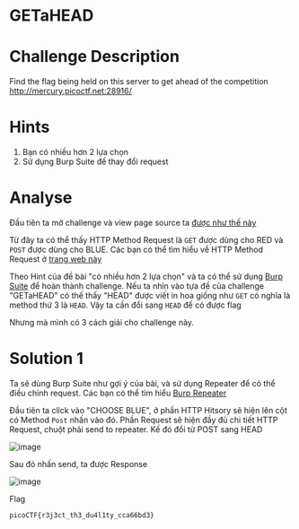 
# GETaHEAD

# Challenge Description

Find the flag being held on this server to get ahead of the competition http://mercury.picoctf.net:28916/

# Hints

 1. Bạn có nhiều hơn 2 lựa chọn
 2. Sử dụng Burp Suite để thay đổi request

# Analyse

Đầu tiên ta mở challenge và view page source ta [được như thế này](https://github.com/Seid0nn/Writeup-PicoCTF/blob/main/Web%20Exploitation/GETaHEAD/page.html)

Từ đây ta có thể thấy HTTP Method Request là `GET` được dùng cho RED và `POST` được dùng cho BLUE. Các bạn có thể tìm hiểu về HTTP Method Request ở [trang web này](https://developer.mozilla.org/en-US/docs/Web/HTTP/Methods) 

Theo Hint của đề bài "có nhiều hơn 2 lựa chọn" và ta có thể sử dụng [Burp Suite](https://portswigger.net/burp) để hoàn thành challenge. Nếu ta nhìn vào tựa đề của challenge "GETaHEAD" có thế thấy "HEAD" được viết in hoa giống như `GET` có nghĩa là method thứ 3 là `HEAD`. Vậy ta cần đổi sang `HEAD` để có được flag

Nhưng mà mình có 3 cách giải cho challenge này.

# Solution 1

Ta sẽ dùng Burp Suite như gợi ý của bài, và sử dụng Repeater để có thể điều chỉnh request. Các bạn có thể tìm hiểu [Burp Repeater](https://portswigger.net/burp/documentation/desktop/tools/repeater#:~:text=Burp%20Repeater%20is%20a%20tool,test%20for%20input-based%20vulnerabilities.)

Đầu tiên ta click vào "CHOOSE BLUE", ở phần HTTP Hitsory sẽ hiện lên cột có Method `Post` nhấn vào đó. Phần Request sẽ hiện đầy đủ chi tiết HTTP Request, chuột phải send to repeater. Kế đó đổi từ POST sang HEAD 

![image](https://user-images.githubusercontent.com/115911041/221099422-e86f4f6b-3154-4735-be22-35ac44c38b0e.png)
 
Sau đó nhấn send, ta được Response

![image](https://user-images.githubusercontent.com/115911041/221099709-7b70f7cc-8850-483f-b8cb-a9bc441ac1d6.png)

Flag 

`picoCTF{r3j3ct_th3_du4l1ty_cca66bd3}`










